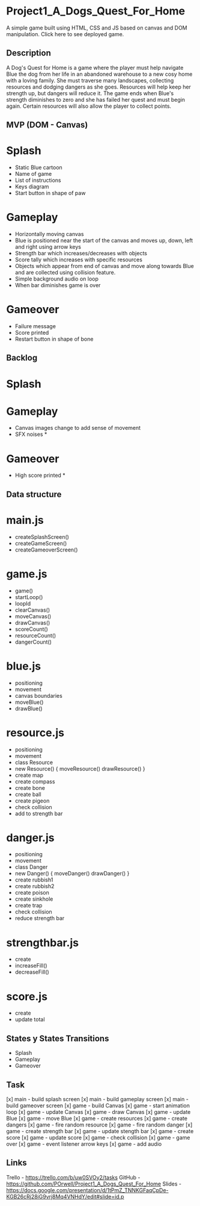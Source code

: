 # Project1_A_Dogs_Quest_For_Home
A simple game built using HTML, CSS and JS based on canvas and DOM manipulation.
Click here to see deployed game.

## Description
A Dog's Quest for Home is a game where the player must help navigate Blue the dog from her life in an abandoned warehouse to a new cosy home with a loving family. She must traverse many landscapes, collecting resources and dodging dangers as she goes. Resources will help keep her strength up, but dangers will reduce it. The game ends when Blue's strength diminishes to zero and she has failed her quest and must begin again. Certain resources will also allow the player to collect points.

## MVP (DOM - Canvas)
# Splash 
- Static Blue cartoon 
- Name of game 
- List of instructions
- Keys diagram
- Start button in shape of paw

# Gameplay
- Horizontally moving canvas
- Blue is positioned near the start of the canvas and moves up, down, left and right using arrow keys
- Strength bar which increases/decreases with objects
- Score tally which increases with specific resources
- Objects which appear from end of canvas and move along towards Blue and are collected using collision feature.
- Simple background audio on loop 
- When bar diminishes game is over 

# Gameover
- Failure message
- Score printed
- Restart button in shape of bone 

## Backlog
# Splash


# Gameplay
- Canvas images change to add sense of movement
- SFX noises *

# Gameover
- High score printed *

## Data structure
# main.js
- createSplashScreen()
- createGameScreen()
- createGameoverScreen()

# game.js
- game() 
- startLoop()
- loopId
- clearCanvas()
- moveCanvas()
- drawCanvas()
- scoreCount()
- resourceCount()
- dangerCount()

# blue.js
- positioning
- movement
- canvas boundaries 
- moveBlue()
- drawBlue()

# resource.js
- positioning
- movement
- class Resource
- new Resource() {
    moveResource()
    drawResource()
}
- create map
- create compass
- create bone
- create ball
- create pigeon
- check collision
- add to strength bar

# danger.js
- positioning
- movement
- class Danger
- new Danger() {
    moveDanger()
    drawDanger()
}
- create rubbish1
- create rubbish2
- create poison
- create sinkhole
- create trap
- check collision
- reduce strength bar 

# strengthbar.js
- create
- increaseFill()
- decreaseFill()

# score.js
- create
- update total


## States y States Transitions
- Splash
- Gameplay
- Gameover

## Task
[x] main - build splash screen
[x] main - build gameplay screen
[x] main - build gameover screen
[x] game - build Canvas
[x] game - start animation loop
[x] game - update Canvas
[x] game - draw Canvas
[x] game - update Blue
[x] game - move Blue
[x] game - create resources
[x] game - create dangers
[x] game - fire random resource
[x] game - fire random danger
[x] game - create strength bar
[x] game - update stength bar
[x] game - create score
[x] game - update score
[x] game - check collision
[x] game - game over
[x] game - event listener arrow keys
[x] game - add audio

## Links
Trello - https://trello.com/b/uw0SVOy2/tasks
GitHub - https://github.com/POrwell/Project1_A_Dogs_Quest_For_Home
Slides - https://docs.google.com/presentation/d/1tPmZ_TNNKGFaqCpDe-KGB26cRj28iG9vrj8Mq4VNHdY/edit#slide=id.p